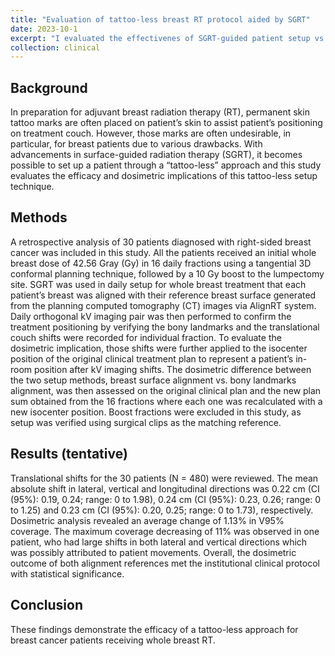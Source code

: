 ```yaml
---
title: "Evaluation of tattoo-less breast RT protocol aided by SGRT"
date: 2023-10-1
excerpt: "I evaluated the effectivenes of SGRT-guided patient setup vs kV/MV imaging for 30 patients treated with the tattoo-less breast RT. The comaprison metrics utilized the dosimetrical evaluation over the entire treatmetn course by accounting for the patient shift in each fraction. It was statistically found that there is no difference between SGRT setup and the conventional setup. This project served our clinical guidance to completely remove daily kV verification. "
collection: clinical
---
```


## Background
In preparation for adjuvant breast radiation therapy (RT), permanent skin tattoo marks are often placed on patient’s skin to assist patient’s positioning on treatment couch. However, those marks are often undesirable, in particular, for breast patients due to various drawbacks. With advancements in surface-guided radiation therapy (SGRT), it becomes possible to set up a patient through a “tattoo-less” approach and this study evaluates the efficacy and dosimetric implications of this tattoo-less setup technique.  

## Methods
A retrospective analysis of 30 patients diagnosed with right-sided breast cancer was included in this study. All the patients received an initial whole breast dose of 42.56 Gray (Gy) in 16 daily fractions using a tangential 3D conformal planning technique, followed by a 10 Gy boost to the lumpectomy site. SGRT was used in daily setup for whole breast treatment that each patient’s breast was aligned with their reference breast surface generated from the planning computed tomography (CT) images via AlignRT system. Daily orthogonal kV imaging pair was then performed to confirm the treatment positioning by verifying the bony landmarks and the translational couch shifts were recorded for individual fraction. To evaluate the dosimetric implication, those shifts were further applied to the isocenter position of the original clinical treatment plan to represent a patient’s in-room position after kV imaging shifts. The dosimetric difference between the two setup methods, breast surface alignment vs. bony landmarks alignment, was then assessed on the original clinical plan and the new plan sum obtained from the 16 fractions where each one was recalculated with a new isocenter position. Boost fractions were excluded in this study, as setup was verified using surgical clips as the matching reference.

## Results (tentative)
Translational shifts for the 30 patients (N = 480) were reviewed. The mean absolute shift in lateral, vertical and longitudinal directions was 0.22 cm (CI (95%): 0.19, 0.24; range: 0 to 1.98), 0.24 cm (CI (95%): 0.23, 0.26; range: 0 to 1.25) and 0.23 cm (CI (95%): 0.20, 0.25; range: 0 to 1.73), respectively. Dosimetric analysis revealed an average change of 1.13% in V95% coverage. The maximum coverage decreasing of 11% was observed in one patient, who had large shifts in both lateral and vertical directions which was possibly attributed to patient movements. Overall, the dosimetric outcome of both alignment references met the institutional clinical protocol with statistical significance. 

## Conclusion
These findings demonstrate the efficacy of a tattoo-less approach for breast cancer patients receiving whole breast RT. 
